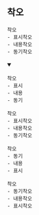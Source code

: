 ## 착오
```
착오
- 표시착오
- 내용착오
- 동기착오
```
<details open>
    <summary></summary>

```
착오
- 표시
- 내용
- 동기
```
```
착오
- 표시착오
- 내용착오
- 동기착오
```
```
착오
- 동기
- 내용
- 표시
```
```
착오
- 동기착오
- 내용착오
- 표시착오
```
</details>
